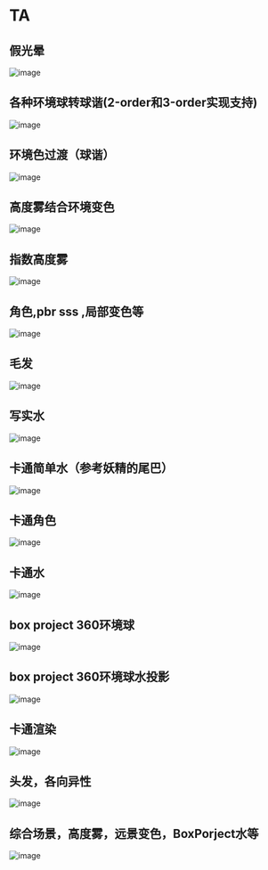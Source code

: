 # TA
## 假光晕<br>
![image](https://github.com/whisperlin/TA/blob/master/pic/sun.png)<br>
## 各种环境球转球谐(2-order和3-order实现支持)<br>
![image](https://github.com/whisperlin/TA/blob/master/pic/shtool.png)<br>
## 环境色过渡（球谐）<br>
![image](https://github.com/whisperlin/TA/blob/master/pic/env.jpg)<br>
## 高度雾结合环境变色<br>
![image](https://github.com/whisperlin/TA/blob/master/pic/height_fog.png)<br>
## 指数高度雾<br>
![image](https://github.com/whisperlin/TA/blob/master/pic/fog7.png)<br>
## 角色,pbr sss ,局部变色等<br>
![image](https://github.com/whisperlin/TA/blob/master/pic/role.png)<br>
## 毛发<br>
![image](https://github.com/whisperlin/TA/blob/master/pic/fur.png)<br>

## 写实水<br>
![image](https://github.com/whisperlin/TA/blob/master/pic/water.png)<br>
## 卡通简单水（参考妖精的尾巴）<br>
![image](https://github.com/whisperlin/TA/blob/master/pic/waterSimple.png)<br>
## 卡通角色<br>
![image](https://github.com/whisperlin/TA/blob/master/pic/ct1.png)<br>
## 卡通水<br>
![image](https://github.com/whisperlin/TA/blob/master/pic/ct2.png)<br>
## box project 360环境球<br>
![image](https://github.com/whisperlin/TA/blob/master/pic/boxproject.png)<br>
## box project 360环境球水投影<br>
![image](https://github.com/whisperlin/TA/blob/master/pic/boxproject2.png)<br>
## 卡通渲染<br>
![image](https://github.com/whisperlin/TA/blob/master/pic/Cartoon.png)<br>
## 头发，各向异性<br>
![image](https://github.com/whisperlin/TA/blob/master/pic/hair.png)<br>
## 综合场景，高度雾，远景变色，BoxPorject水等<br>
![image](https://github.com/whisperlin/TA/blob/master/pic/Scene.png)<br>

 
